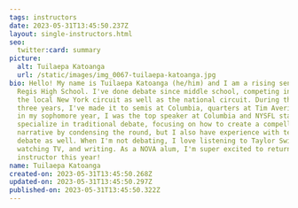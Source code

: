 ```yaml
---
tags: instructors
date: 2023-05-31T13:45:50.237Z
layout: single-instructors.html
seo:
  twitter:card: summary
picture:
  alt: Tuilaepa Katoanga
  url: /static/images/img_0067-tuilaepa-katoanga.jpg
bio: Hello! My name is Tuilaepa Katoanga (he/him) and I am a rising senior at
  Regis High School. I've done debate since middle school, competing in PF on
  the local New York circuit as well as the national circuit. During the past
  three years, I've made it to semis at Columbia, quarters at Tim Averill, and,
  in my sophomore year, I was the top speaker at Columbia and NYSFL states. I
  specialize in traditional debate, focusing on how to create a compelling
  narrative by condensing the round, but I also have experience with technical
  debate as well. When I'm not debating, I love listening to Taylor Swift,
  watching TV, and writing. As a NOVA alum, I'm super excited to return an
  instructor this year!
name: Tuilaepa Katoanga
created-on: 2023-05-31T13:45:50.268Z
updated-on: 2023-05-31T13:45:50.297Z
published-on: 2023-05-31T13:45:50.322Z
---
```

